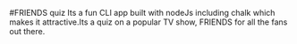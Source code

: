 #FRIENDS quiz
Its a fun CLI app built with nodeJs including chalk which makes it attractive.Its a quiz on a popular TV show, FRIENDS for all the fans out there. 